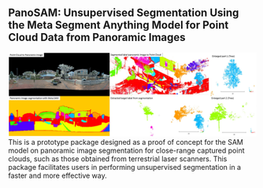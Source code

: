 ## PanoSAM: Unsupervised Segmentation Using the Meta Segment Anything Model for Point Cloud Data from Panoramic Images

![PanoSAM Overview](https://raw.githubusercontent.com/ottoykh/PanoSAM/refs/heads/main/PanoSAM.jpg)
This is a prototype package designed as a proof of concept for the SAM model on panoramic image segmentation for close-range captured point clouds, such as those obtained from terrestrial laser scanners. This package facilitates users in performing unsupervised segmentation in a faster and more effective way.

